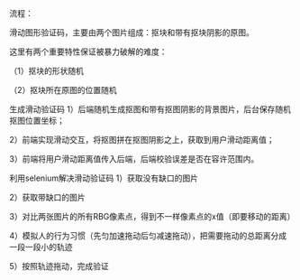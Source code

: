 流程：

滑动图形验证码，主要由两个图片组成：抠块和带有抠块阴影的原图。

这里有两个重要特性保证被暴力破解的难度：

（1）抠块的形状随机

（2）抠块所在原图的位置随机

生成滑动验证码
1）后端随机生成抠图和带有抠图阴影的背景图片，后台保存随机抠图位置坐标；

2）前端实现滑动交互，将抠图拼在抠图阴影之上，获取到用户滑动距离值；

3）前端将用户滑动距离值传入后端，后端校验误差是否在容许范围内。

利用selenium解决滑动验证码
1）获取没有缺口的图片

2）获取带缺口的图片 

3）对比两张图片的所有RBG像素点，得到不一样像素点的x值（即要移动的距离）

4）模拟人的行为习惯（先匀加速拖动后匀减速拖动），把需要拖动的总距离分成一段一段小的轨迹

5）按照轨迹拖动，完成验证

